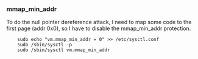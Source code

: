 ### mmap_min_addr

To do the null pointer dereference attack, I need to map some code to the first page (addr 0x0), so I have to disable the mmap_min_addr protection.

        sudo echo "vm.mmap_min_addr = 0" >> /etc/sysctl.conf
        sudo /sbin/sysctl -p
        sudo /sbin/sysctl vm.mmap_min_addr
